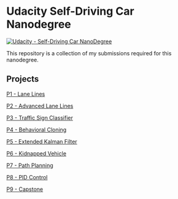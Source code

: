 # **Udacity Self-Driving Car Nanodegree** 
[![Udacity - Self-Driving Car NanoDegree](https://s3.amazonaws.com/udacity-sdc/github/shield-carnd.svg)](http://www.udacity.com/drive)

This repository is a collection of my submissions required for this nanodegree.

## Projects
[P1 - Lane Lines](P1-Lane-Lines)

[P2 - Advanced Lane Lines](P2-Advanced-Lane-Lines)

[P3 - Traffic Sign Classifier](P3-Traffic-Sign-Classifier)

[P4 - Behavioral Cloning](P4-Behavioral-Cloning)

[P5 - Extended Kalman Filter](P5-Extended-Kalman-Filter)

[P6 - Kidnapped Vehicle](P6-Kidnapped-Vehicle)

[P7 - Path Planning](P7-Path-Planning)

[P8 - PID Control](P8-PID-Control)

[P9 - Capstone](P9-Capstone)

